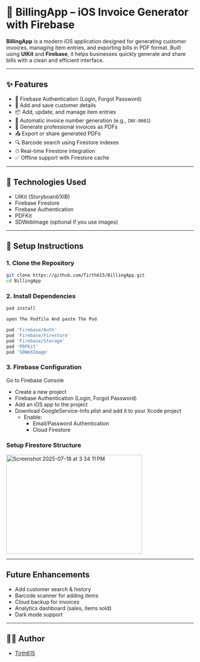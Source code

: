 # 🧾 BillingApp – iOS Invoice Generator with Firebase

**BillingApp** is a modern iOS application designed for generating customer invoices, managing item entries, and exporting bills in PDF format. Built using **UIKit** and **Firebase**, it helps businesses quickly generate and share bills with a clean and efficient interface.

---

## ✨ Features

- 🔐 Firebase Authentication (Login, Forgot Password)
- 👤 Add and save customer details
- 📦 Add, update, and manage item entries
- 🧮 Automatic invoice number generation (e.g., `INV-0001`)
- 🧾 Generate professional invoices as PDFs
- 📤 Export or share generated PDFs
- 🔍 Barcode search using Firestore indexes
- ⏱ Real-time Firestore integration
- ✅ Offline support with Firestore cache

---

## 🧰 Technologies Used

- UIKit (Storyboard/XIB)
- Firebase Firestore
- Firebase Authentication
- PDFKit
- SDWebImage (optional if you use images)

---


## 🔧 Setup Instructions

### 1. Clone the Repository
```bash
git clone https://github.com/Tirth615/BillingApp.git
cd BillingApp
```

### 2. Install Dependencies
```bash
pod install
```
```bash
open The Podfile And paste The Pod

pod 'Firebase/Auth'
pod 'Firebase/Firestore'
pod 'Firebase/Storage'
pod 'PDFKit'
pod 'SDWebImage'
```
### 3. Firebase Configuration
Go to Firebase Console
- Create a new project
- Firebase Authentication (Login, Forgot Password)
- Add an iOS app to the project
- Download GoogleService-Info.plist and add it to your Xcode project
  - Enable:
    - Email/Password Authentication
    - Cloud Firestore

### Setup Firestore Structure
  <img width="365" height="266" alt="Screenshot 2025-07-18 at 3 34 11 PM" src="https://github.com/user-attachments/assets/ee9c4c8a-9002-4bfe-a9b8-8aeee391dcb4" />

---

## Future Enhancements
- Add customer search & history
- Barcode scanner for adding items
- Cloud backup for invoices
- Analytics dashboard (sales, items sold)
- Dark mode support

---

## 🙋‍♂️ Author

- [Tirth615](https://github.com/Tirth615)
